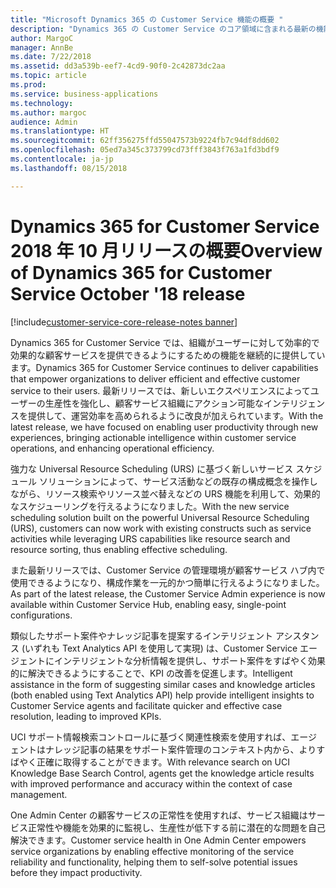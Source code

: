 ```yaml
---
title: "Microsoft Dynamics 365 の Customer Service 機能の概要 "
description: "Dynamics 365 の Customer Service のコア領域に含まれる最新の機能とエンゲージメントについて説明します。"
author: MargoC
manager: AnnBe
ms.date: 7/22/2018
ms.assetid: dd3a539b-eef7-4cd9-90f0-2c42873dc2aa
ms.topic: article
ms.prod: 
ms.service: business-applications
ms.technology: 
ms.author: margoc
audience: Admin
ms.translationtype: HT
ms.sourcegitcommit: 62ff356275ffd55047573b9224fb7c94df8dd602
ms.openlocfilehash: 05ed7a345c373799cd73fff3843f763a1fd3bdf9
ms.contentlocale: ja-jp
ms.lasthandoff: 08/15/2018

---
```

# <a name="overview-of-dynamics-365-for-customer-service-october-18-release"></a><span data-ttu-id="9bc25-103">Dynamics 365 for Customer Service 2018 年 10 月リリースの概要</span><span class="sxs-lookup"><span data-stu-id="9bc25-103">Overview of Dynamics 365 for Customer Service October '18 release</span></span>

[!include[customer-service-core-release-notes banner](../../includes/customer-service-core-release-notes.md)]




<span data-ttu-id="9bc25-104">Dynamics 365 for Customer Service では、組織がユーザーに対して効率的で効果的な顧客サービスを提供できるようにするための機能を継続的に提供しています。</span><span class="sxs-lookup"><span data-stu-id="9bc25-104">Dynamics 365 for Customer Service continues to deliver capabilities that empower organizations to deliver efficient and effective customer service to their users.</span></span> <span data-ttu-id="9bc25-105">最新リリースでは、新しいエクスペリエンスによってユーザーの生産性を強化し、顧客サービス組織にアクション可能なインテリジェンスを提供して、運営効率を高められるように改良が加えられています。</span><span class="sxs-lookup"><span data-stu-id="9bc25-105">With the latest release, we have focused on enabling user productivity through new experiences, bringing actionable intelligence within customer service operations, and enhancing operational efficiency.</span></span>

<span data-ttu-id="9bc25-106">強力な Universal Resource Scheduling (URS) に基づく新しいサービス スケジュール ソリューションによって、サービス活動などの既存の構成概念を操作しながら、リソース検索やリソース並べ替えなどの URS 機能を利用して、効果的なスケジューリングを行えるようになりました。</span><span class="sxs-lookup"><span data-stu-id="9bc25-106">With the new service scheduling solution built on the powerful Universal Resource Scheduling (URS), customers can now work with existing constructs such as service activities while leveraging URS capabilities like resource search and resource sorting, thus enabling effective scheduling.</span></span> 

<span data-ttu-id="9bc25-107">また最新リリースでは、Customer Service の管理環境が顧客サービス ハブ内で使用できるようになり、構成作業を一元的かつ簡単に行えるようになりました。</span><span class="sxs-lookup"><span data-stu-id="9bc25-107">As part of the latest release, the Customer Service Admin experience is now available within Customer Service Hub, enabling easy, single-point configurations.</span></span> 

<span data-ttu-id="9bc25-108">類似したサポート案件やナレッジ記事を提案するインテリジェント アシスタンス (いずれも Text Analytics API を使用して実現) は、Customer Service エージェントにインテリジェントな分析情報を提供し、サポート案件をすばやく効果的に解決できるようにすることで、KPI の改善を促進します。</span><span class="sxs-lookup"><span data-stu-id="9bc25-108">Intelligent assistance in the form of suggesting similar cases and knowledge articles (both enabled using Text Analytics API) help provide intelligent insights to Customer Service agents and facilitate quicker and effective case resolution, leading to improved KPIs.</span></span>

<span data-ttu-id="9bc25-109">UCI サポート情報検索コントロールに基づく関連性検索を使用すれば、エージェントはナレッジ記事の結果をサポート案件管理のコンテキスト内から、よりすばやく正確に取得することができます。</span><span class="sxs-lookup"><span data-stu-id="9bc25-109">With relevance search on UCI Knowledge Base Search Control, agents get the knowledge article results with improved performance and accuracy within the context of case management.</span></span> 

<span data-ttu-id="9bc25-110">One Admin Center の顧客サービスの正常性を使用すれば、サービス組織はサービス正常性や機能を効果的に監視し、生産性が低下する前に潜在的な問題を自己解決できます。</span><span class="sxs-lookup"><span data-stu-id="9bc25-110">Customer service health in One Admin Center empowers service organizations by enabling effective monitoring of the service reliability and functionality, helping them to self-solve potential issues before they impact productivity.</span></span>


